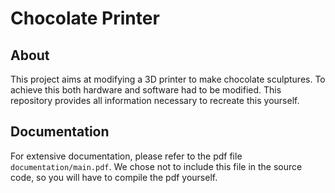 # Chocolate Printer

## About

This project aims at modifying a 3D printer to make chocolate sculptures.
To achieve this both hardware and software had to be modified.
This repository provides all information necessary to recreate this yourself.

## Documentation

For extensive documentation, please refer to the pdf file `documentation/main.pdf`. We chose not to include this file in the source code, so you will have to compile the pdf yourself.